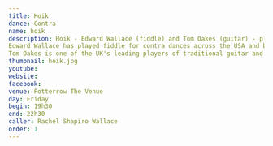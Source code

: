 ```yaml
---
title: Hoik
dance: Contra
name: hoik
description: Hoik - Edward Wallace (fiddle) and Tom Oakes (guitar) - play dance music with drive and lift. Based in Edinburgh, their tunes come from the borders of British Isles and American traditions, and the name is inspired by the Scottish border town of Hawick, as well as the energy they bring to the dance floor!
Edward Wallace has played fiddle for contra dances across the USA and beyond, with the Cosmic Otters, Agnostic Fiddle Insurgency, and others. Whether it's the Glen Echo Ballroom, Nelson Town Hall, or a party in a barn, he plays great tunes to get dancers moving joyously. Edward also co-organizes the regular Edinburgh contra dance.
Tom Oakes is one of the UK's leading players of traditional guitar and flute and can be heard on stages round the country as well as on film soundtracks. He tours with fiddler Ross Couper and in Scottish-power-trio OBT (Oakes, Bews, Thorpe). http://www.tomoakesmusic.co.uk/
thumbnail: hoik.jpg
youtube: 
website:
facebook:
venue: Potterrow The Venue
day: Friday
begin: 19h30
end: 22h30
caller: Rachel Shapiro Wallace
order: 1
---
```

